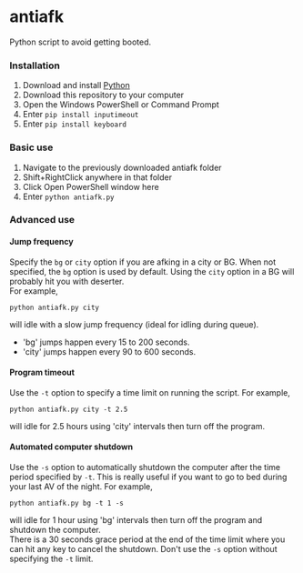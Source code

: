 # antiafk
Python script to avoid getting booted.

### Installation
1. Download and install [Python](https://www.python.org/ftp/python/3.8.4/python-3.8.4.exe)
2. Download this repository to your computer
3. Open the Windows PowerShell or Command Prompt
4. Enter `pip install inputimeout`
5. Enter `pip install keyboard`

### Basic use
1. Navigate to the previously downloaded antiafk folder
2. Shift+RightClick anywhere in that folder
3. Click Open PowerShell window here
4. Enter `python antiafk.py`

### Advanced use
#### Jump frequency
Specify the `bg` or `city` option if you are afking in a city or BG. When not specified, the `bg` option is used by default. Using the `city` option in a BG will probably hit you with deserter.  
For example, 
```
python antiafk.py city
``` 
will idle with a slow jump frequency (ideal for idling during queue).

- 'bg' jumps happen every 15 to 200 seconds.
- 'city' jumps happen every 90 to 600 seconds.

#### Program timeout
Use the `-t` option to specify a time limit on running the script. 
For example, 
```
python antiafk.py city -t 2.5
``` 
will idle for 2.5 hours using 'city' intervals then turn off the program.

#### Automated computer shutdown
Use the `-s` option to automatically shutdown the computer after the time period specified by `-t`. This is really useful if you want to go to bed during your last AV of the night.
For example, 
```
python antiafk.py bg -t 1 -s
```
will idle for 1 hour using 'bg' intervals then turn off the program and shutdown the computer.  
There is a 30 seconds grace period at the end of the time limit where you can hit any key to cancel the shutdown. Don't use the `-s` option without specifying the `-t` limit.
